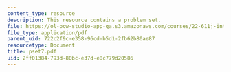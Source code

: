 ```yaml
---
content_type: resource
description: This resource contains a problem set.
file: https://ol-ocw-studio-app-qa.s3.amazonaws.com/courses/22-611j-introduction-to-plasma-physics-i-fall-2006/2ff01384793d80bce37de8c779d20586_pset7.pdf
file_type: application/pdf
parent_uid: 722c2f9c-e358-96cd-b5d1-2fb62b80ae87
resourcetype: Document
title: pset7.pdf
uid: 2ff01384-793d-80bc-e37d-e8c779d20586
---
```

